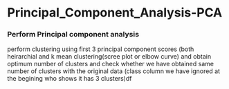 # Principal_Component_Analysis-PCA

### Perform Principal component analysis
   perform clustering using first 
   3 principal component scores (both heirarchial and k mean clustering(scree plot or elbow curve) and obtain 
   optimum number of clusters and check whether we have obtained same number of clusters with the original data 
   (class column we have ignored at the begining who shows it has 3 clusters)df

